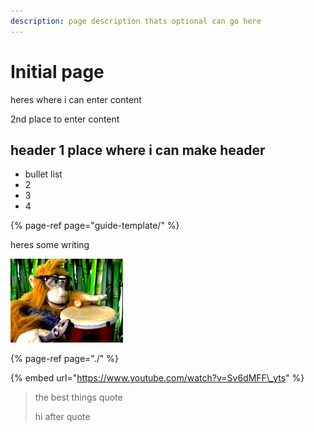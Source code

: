 ```yaml
---
description: page description thats optional can go here
---
```


# Initial page

heres where i can enter content

2nd place to enter content

## header 1 place where i can make header

* bullet list
* 2
* 3
* 4

{% page-ref page="guide-template/" %}

heres some writing

![bongo](.gitbook/assets/amusing-tools-small-twitch-bio-bamboo-copy-3.png)

{% page-ref page="./" %}

{% embed url="https://www.youtube.com/watch?v=Sv6dMFF\_yts" %}





> the best things quote
>
> hi after quote







